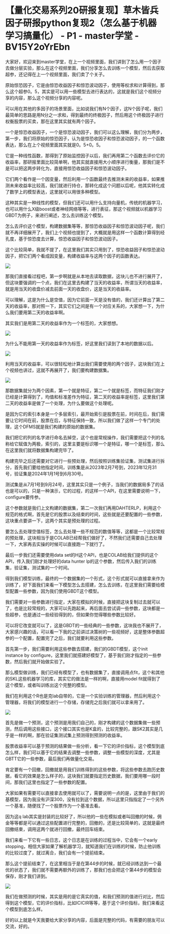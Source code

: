 # 【量化交易系列20研报复现】草木皆兵因子研报python复现2（怎么基于机器学习搞量化） - P1 - master学堂 - BV15Y2oYrEbn

大家好，欢迎来到master学堂，在上一个视频里面，我们讲到了怎么用一个因子去做分层实验，那么在这个视频里面，我们分享怎么去训练一个模型，然后去获取超参，还记得在上一个视频里面，我们卖了个关子。

原始惊恐因子，它是由惊恐收益因子和惊恐波动因子，使用等权求和计算得到，那么这个超参0。5，其实是可以用一些模型去进行表达的，这就是我们这个视频分享的内容，那么这个视频分享的内容呢。

可以用在其他的多因子的场景里面，比如说我们有N个因子，这N个因子呢，我们最简单的思路是用N分之一求和，得到最终的终极因子，然后用这个终极因子进行权衡股票的买卖，那在这里其实就有两个因子。

一个是惊恐收益因子，一个是惊恐波动因子，我们可以这么理解，我们分为两步，第一步，我们将原始的惊恐因子，认为是惊恐收因子和惊恐波动因子，的一个函数表达，那么在上个视频里面其实就是0。5+0。5。

它是一种线性函数，那得到了原始监控因子以后，我们再用第二个函数去评价它的收益率，那研报里面比较简单啊，他其实就直接用大小顺序进行衡量，那我们是不是可以把这两步转化为，直接用惊恐收益因子和惊恐波动因子。

它们两个看作是一个因变量，然后利用一个函数最终去推测未来的收益率，如果推测未来收益率比较高，我们就进行持仓，那转化成这个问题以后呢，他其实转化成了数学上的模型表达，这里就可以用很多种模型。

这种其实是一种线性的模型，但我们还可以用什么支持向量机，传统的机器学习，也可以用什么X级boost或者神经网络等等，进行表征，那这个视频就以机器学习GBDT为例子，来进行阐述，怎么去训练这个模型。

怎么去评价这个模型，构建数据集等等，那惊恐收益因子和惊恐波动因子呢，我们就不再详细展开了，我们上个视频也提到了，大概就是用这样一个函数计算得到经孔度，基于惊恐度去计算，惊恐收益因子和惊恐波动因子。

这个比较简单，我就不提了，在这里我们其实只用到了，惊恐收益因子和惊恐波动因子，把它们两个看成因变量，构建收益率与这两个因子的函数表达。



![](img/ee10c78f49bb3caccfe7cc464c092164_1.png)

那我们直接看过程吧，第一步啊就是从本地去读取数据，这块儿也不进行展开了，但这块要强调的一个点，我们在这里去构建了当天的收益率，所谓当天的收益率，就是用当天的收盘价减去前面一天的收盘价，这是当天的收益率。

可以理解，这是为什么是空值，因为它前面一天是没有值的，我们还计算出了第二天的收益率，那对照一下，其实它们之间是有一个对应关系的，大家想一下，为什么我们要用第二天的收益率啊。

其实我们是用第二天的收益率作为一个标签的，大家想想。

![](img/ee10c78f49bb3caccfe7cc464c092164_3.png)

为什么不能用第一天的收益率作为标签，好这里我们读到了本地的数据以后。

![](img/ee10c78f49bb3caccfe7cc464c092164_5.png)

利用当天的收益率，可以很轻松地计算出我们需要使用的两个因子，这块我们在上个视频也讲过，这就不再展开了，我们要构建数据集。



![](img/ee10c78f49bb3caccfe7cc464c092164_7.png)

那数据集就分为两个因素，第一个就是特征，第二一个就是标签，而特征我们刚才已经是计算得到了，均值和标准差作为特征，第二天的收益率是标签，这里我们第二天的收益率是做了一个处理，为什么要做这个处理呢。

是因为它的索引本身是一个多层索引，最开始索引是股票在前，时间在后，我们需要让它时间在前，股票在后，与特征保持一致，所以我们做了这样一个专门的处理，这个DFMS就是我们构建的原始的数据集。

我们把它的列的名字进行命名去掉空，这个也是常规操作，我们需要把这个列的名称给它赋值为两极，索引的，这里主要是标识哪一个是特征，哪一个是标签，那么在这里我们就将数据集构建完毕了。

构建完毕之后还需要对它进行一些预处理，然后按照训练集验证集，测试集进行拆分，首先我们要给他指定时间，训练集是从2023年2月7号到，2023年12月31号，验证集是2024年1月1号到6月30号。

测试集是从7月1号到9月24号，这里其实只是一个例子，当我们的数据局多了的话也是可以的，只是一种演示，它的过程，的这样一个API，在这里需要说明一下，configure要传参。

这个参数就是我们上文构建的数据集，第二一次我们再用DAHTERLP，利用这个规范的格式啊，首先是它的股票以及结束的时间，这些就是还要配置的一些参数，这块重点要讲一下，这两个其实是预处理的过程。

要怎么去处理空值标签，怎么去处理一些不规范的数值等等，这都是一个比较常规的预处理，这块相当于是COLAB已经帮我们做好了，不然我们还需要自己去处理一下，大家再去实操的时候可以直接跑一下就行了。

最后一步我们还需要使用data set的H这个API，也是COLAB给我们提供的这个API，传入我们刚才处理好的data hunter lp的这个参数，然后传入我们的训练集，验证集，测试集的一个时间。

得到我们模型训练，最终的一个数据集的一个形式，这个形式就可以直接拿来作为训练了，好下面我们来看一下模型怎么去搭建，怎么去训练，在这里我们需要给模型配置一些参数，因为我们使用GBDT这个模型。

我们需要对一些参数进行指定，大家在模拟的时候，直接把这块复制过去就可以了，也是比较常规的，大家可以先跑起来，再后面去尝试调一些参数，这块都是一些超参，也是通过一些经验得到的，但如果你觉得哪些参数比较好。

可以将它改变就可以了，这是GBDT的一些经典的一些参数，这块我也不展开了，大家感兴趣的话，可以看一下我的之前讲过决策树的一些视频好，这是整体参数超参的一个配置，配置完了之后，我们就要利用这些参数。

首先第一步，我们需要利用这些参数去搭建，我们的GBDT模型，这个init instance by configure，这里我们就搭建好模型了，基于我们刚才指定的一些参数，然后我们就开始做实验了。

那么模型做训练，我们已经有模型了，也有数据集了，直接调用点fit，这个和其他的SKL这些机器学习的库，其实它的做法是一样的啊，直接用model fit就得到了这个模型，或者叫训练出这个完整的模型。

我们在利用这个R也是克lab自带的，它是一个实验训练的管理器，然后利用这个管理器，将我们的模型进行一个存储，存储完之后我们就可以拿来用了。



![](img/ee10c78f49bb3caccfe7cc464c092164_9.png)

首先是做一个预测，这个预测是用我们自己的，刚才构建的这个数据集做一些预测，然后调用这些接口，这个接口其实也是K盒的，比较完整的，跟SK2其实是几乎是一样的啊，那在验证集测试集上预测得到预测的收益率。

股票收益率可以基于预测的结果做一些分析，看一下它的评价指标，这个模型到底怎么样，我们可以基于它的结果去调整一些参数，调整一些模型的深度，尤其是GBTT它的一些参数，最后我们再做量化交易。

肯定要有一个回撤，回撤就是用我们训练得到的这些参数，将这些参数去跑历史数据，看它的效果是怎么样子的，这块我们就要指定历史数据，我们要用哪一段时间，那我们这里也指定了一些参数的配置。

大家如果有需要可以直接拿去使用就可以了，需要说明一点的是，这里由于我们的基模型，因为我没有沪深300，没有拉到这个数据，所以这里只指指定了一个另外一个基准，随便找了一个股票作为一个基准去看。

因为这q lab其实是封装的比较好了，所以他的一些在模拟或者叫回撤的时候，佣金等等都是可以通过这些配置进行完整的，回撤的，还是比较简单的，这就是最终回撤结束，调用这两个就进行回撤，最终回车结束。

我们来看一下它有一些日志，这个日志是在训练的过程当中，它会有一个early stopping，相信大家如果了解机器学习，就知道我们在训练的时候，防止他训练的比较过度了，就过离合，我们会有一个提前结束。

那么这个提前结束了，在这里相当于是在第44步的时候，就已经训练达到一个最优的状态了，我们就不需要再额外的训练了，那我们也会把这个第44步的模型会保存，刚才我们讲到。



![](img/ee10c78f49bb3caccfe7cc464c092164_11.png)

我们在做预测的时候，其实是用的是它真实的值，和我们预测的值进行对比，然后得到这个模型，它的评价指标，比如ICICIR等等，基于这个评价指标，我们来看这个模型到底怎么样。

好的以上就是今天我要给大家分享的内容，后面是完整的代码，有需要的朋友可以交流，好的。